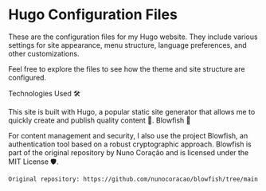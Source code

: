 # Hugo Configuration Files

These are the configuration files for my Hugo website. They include various settings for site appearance, menu structure, language preferences, and other customizations.

Feel free to explore the files to see how the theme and site structure are configured.

Technologies Used 🛠️

This site is built with Hugo, a popular static site generator that allows me to quickly create and publish quality content 📝.
Blowfish 🔐

For content management and security, I also use the project Blowfish, an authentication tool based on a robust cryptographic approach. Blowfish is part of the original repository by Nuno Coração and is licensed under the MIT License 🛡️.

    Original repository: https://github.com/nunocoracao/blowfish/tree/main
